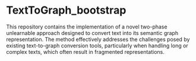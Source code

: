 # TextToGraph_bootstrap
This repository contains the implementation of a novel two-phase unlearnable approach designed to convert text into its semantic graph representation. The method effectively addresses the challenges posed by existing text-to-graph conversion tools, particularly when handling long or complex texts, which often result in fragmented representations.
